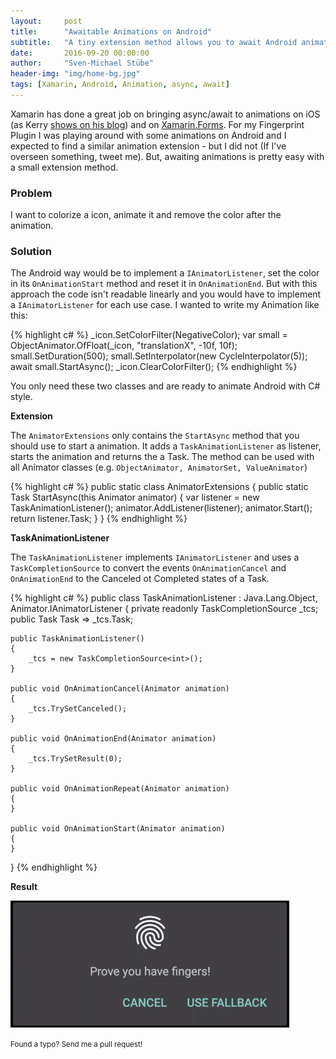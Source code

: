 ```yaml
---
layout:     post
title:      "Awaitable Animations on Android"
subtitle:   "A tiny extension method allows you to await Android animations"
date:       2016-09-20 00:00:00
author:     "Sven-Michael Stübe"
header-img: "img/home-bg.jpg"
tags: [Xamarin, Android, Animation, async, await]
---
```


Xamarin has done a great job on bringing async/await to animations on iOS (as Kerry <a href="http://kerry.lothrop.de/animation-fun/" target="_blank">shows on his blog</a>) and on <a href="https://blog.xamarin.com/creating-animations-with-xamarin-forms/" target="_blank">Xamarin.Forms</a>. For my Fingerprint Plugin I was playing around with some animations on Android and I expected to find a similar animation extension - but I did not (If I've overseen something, tweet me). But, awaiting animations is pretty easy with a small extension method.

<h3>Problem</h3>
I want to colorize a icon, animate it and remove the color after the animation.

<h3>Solution</h3>

The Android way would be to implement a `IAnimatorListener`, set the color in its `OnAnimationStart` method and reset it in `OnAnimationEnd`. But with this approach the code isn't readable linearly and you would have to implement a `IAnimatorListener` for each use case. I wanted to write my Animation like this:

{% highlight c# %}
_icon.SetColorFilter(NegativeColor);
var small = ObjectAnimator.OfFloat(_icon, "translationX", -10f, 10f);
small.SetDuration(500);
small.SetInterpolator(new CycleInterpolator(5));
await small.StartAsync();
_icon.ClearColorFilter();
{% endhighlight %}

You only need these two classes and are ready to animate Android with C# style.

**Extension**

The `AnimatorExtensions` only contains the `StartAsync` method that you should use to start a animation. It adds a `TaskAnimationListener` as listener, starts the animation and returns the a Task. The method can be used with all Animator classes (e.g. `ObjectAnimator, AnimatorSet, ValueAnimator`)

{% highlight c# %}
public static class AnimatorExtensions
{
    public static Task StartAsync(this Animator animator)
    {
        var listener = new TaskAnimationListener();
        animator.AddListener(listener);
        animator.Start();
        return listener.Task;
    }
}
{% endhighlight %}


**TaskAnimationListener**

The `TaskAnimationListener` implements `IAnimatorListener` and uses a `TaskCompletionSource` to convert the events `OnAnimationCancel` and `OnAnimationEnd` to the Canceled ot Completed states of a Task.

{% highlight c# %}
public class TaskAnimationListener : Java.Lang.Object, Animator.IAnimatorListener
{
    private readonly TaskCompletionSource<int> _tcs;
    public Task Task => _tcs.Task;

    public TaskAnimationListener()
    {
        _tcs = new TaskCompletionSource<int>();
    }

    public void OnAnimationCancel(Animator animation)
    {
        _tcs.TrySetCanceled();
    }

    public void OnAnimationEnd(Animator animation)
    {
        _tcs.TrySetResult(0);
    }

    public void OnAnimationRepeat(Animator animation)
    {
    }

    public void OnAnimationStart(Animator animation)
    {
    }
}
{% endhighlight %}

**Result**

<img src="/img/android-animation.gif" />

<small>Found a typo? Send me a pull request!</small>
